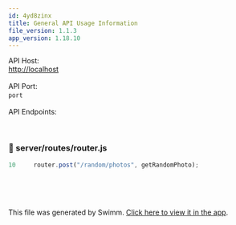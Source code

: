 ```yaml
---
id: 4yd8zinx
title: General API Usage Information
file_version: 1.1.3
app_version: 1.18.10
---
```


API Host:<br/>
[http://localhost](http://localhost)<br/>
<br/>API Port:<br/>
`port`<swm-token data-swm-token=":server/index.js:9:2:2:`const port = 3001;`"/><br/>
<br/>API Endpoints:<br/>

<br/>


<!-- NOTE-swimm-snippet: the lines below link your snippet to Swimm -->
### 📄 server/routes/router.js
```javascript
10     router.post("/random/photos", getRandomPhoto);
```

<br/>

<br/>

<br/>

This file was generated by Swimm. [Click here to view it in the app](https://app.swimm.io/repos/Z2l0aHViJTNBJTNBc3dpbW0tZGVtbyUzQSUzQXJvc3MtZ2lkZW9uLWFzdXJpb24=/docs/4yd8zinx).
